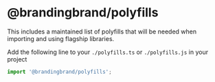 # @brandingbrand/polyfills

This includes a maintained list of polyfills that will be needed when importing
and using flagship libraries.

Add the following line to your `./polyfills.ts` or `./polyfills.js` in your project

```ts
import '@brandingbrand/polyfills';
```
